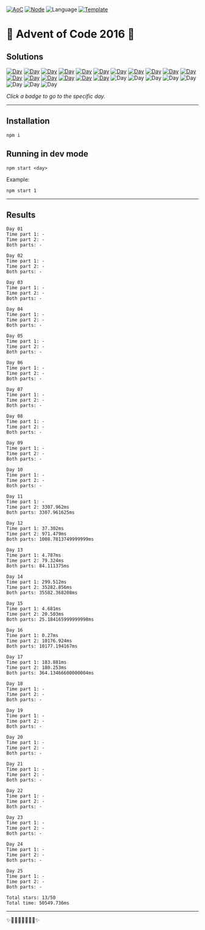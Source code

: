 <!-- Entries between SOLUTIONS and RESULTS tags are auto-generated -->

[![AoC](https://badgen.net/badge/AoC/2016/blue)](https://adventofcode.com/2016)
[![Node](https://badgen.net/badge/Node/v16.13.0+/blue)](https://nodejs.org/en/download/)
![Language](https://badgen.net/badge/Language/JavaScript/blue)
[![Template](https://badgen.net/badge/Template/aocrunner/blue)](https://github.com/caderek/aocrunner)

# 🎄 Advent of Code 2016 🎄

## Solutions

<!--SOLUTIONS-->

[![Day](https://badgen.net/badge/01/%E2%98%86%E2%98%86/green)](src/day1)
[![Day](https://badgen.net/badge/02/%E2%98%86%E2%98%86/green)](src/day2)
[![Day](https://badgen.net/badge/03/%E2%98%86%E2%98%86/green)](src/day3)
[![Day](https://badgen.net/badge/04/%E2%98%86%E2%98%86/green)](src/day4)
[![Day](https://badgen.net/badge/05/%E2%98%86%E2%98%86/green)](src/day5)
[![Day](https://badgen.net/badge/06/%E2%98%86%E2%98%86/green)](src/day6)
[![Day](https://badgen.net/badge/07/%E2%98%86%E2%98%86/green)](src/day7)
[![Day](https://badgen.net/badge/08/%E2%98%86%E2%98%86/green)](src/day8)
[![Day](https://badgen.net/badge/09/%E2%98%86%E2%98%86/green)](src/day9)
[![Day](https://badgen.net/badge/10/%E2%98%86%E2%98%86/green)](src/day10)
[![Day](https://badgen.net/badge/11/%E2%98%86%E2%98%85/green)](src/day11)
[![Day](https://badgen.net/badge/12/%E2%98%85%E2%98%85/green)](src/day12)
[![Day](https://badgen.net/badge/13/%E2%98%85%E2%98%85/green)](src/day13)
[![Day](https://badgen.net/badge/14/%E2%98%85%E2%98%85/green)](src/day14)
[![Day](https://badgen.net/badge/15/%E2%98%85%E2%98%85/green)](src/day15)
[![Day](https://badgen.net/badge/16/%E2%98%85%E2%98%85/green)](src/day16)
[![Day](https://badgen.net/badge/17/%E2%98%85%E2%98%85/green)](src/day17)
![Day](https://badgen.net/badge/18/%E2%98%86%E2%98%86/gray)
![Day](https://badgen.net/badge/19/%E2%98%86%E2%98%86/gray)
![Day](https://badgen.net/badge/20/%E2%98%86%E2%98%86/gray)
![Day](https://badgen.net/badge/21/%E2%98%86%E2%98%86/gray)
![Day](https://badgen.net/badge/22/%E2%98%86%E2%98%86/gray)
![Day](https://badgen.net/badge/23/%E2%98%86%E2%98%86/gray)
![Day](https://badgen.net/badge/24/%E2%98%86%E2%98%86/gray)
![Day](https://badgen.net/badge/25/%E2%98%86%E2%98%86/gray)

<!--/SOLUTIONS-->

_Click a badge to go to the specific day._

---

## Installation

```
npm i
```

## Running in dev mode

```
npm start <day>
```

Example:

```
npm start 1
```

---

## Results

<!--RESULTS-->

```
Day 01
Time part 1: -
Time part 2: -
Both parts: -
```

```
Day 02
Time part 1: -
Time part 2: -
Both parts: -
```

```
Day 03
Time part 1: -
Time part 2: -
Both parts: -
```

```
Day 04
Time part 1: -
Time part 2: -
Both parts: -
```

```
Day 05
Time part 1: -
Time part 2: -
Both parts: -
```

```
Day 06
Time part 1: -
Time part 2: -
Both parts: -
```

```
Day 07
Time part 1: -
Time part 2: -
Both parts: -
```

```
Day 08
Time part 1: -
Time part 2: -
Both parts: -
```

```
Day 09
Time part 1: -
Time part 2: -
Both parts: -
```

```
Day 10
Time part 1: -
Time part 2: -
Both parts: -
```

```
Day 11
Time part 1: -
Time part 2: 3307.962ms
Both parts: 3307.961625ms
```

```
Day 12
Time part 1: 37.302ms
Time part 2: 971.479ms
Both parts: 1008.7813749999999ms
```

```
Day 13
Time part 1: 4.787ms
Time part 2: 79.324ms
Both parts: 84.111375ms
```

```
Day 14
Time part 1: 299.512ms
Time part 2: 35282.856ms
Both parts: 35582.368208ms
```

```
Day 15
Time part 1: 4.681ms
Time part 2: 20.503ms
Both parts: 25.184165999999998ms
```

```
Day 16
Time part 1: 0.27ms
Time part 2: 10176.924ms
Both parts: 10177.194167ms
```

```
Day 17
Time part 1: 183.881ms
Time part 2: 180.253ms
Both parts: 364.13466600000004ms
```

```
Day 18
Time part 1: -
Time part 2: -
Both parts: -
```

```
Day 19
Time part 1: -
Time part 2: -
Both parts: -
```

```
Day 20
Time part 1: -
Time part 2: -
Both parts: -
```

```
Day 21
Time part 1: -
Time part 2: -
Both parts: -
```

```
Day 22
Time part 1: -
Time part 2: -
Both parts: -
```

```
Day 23
Time part 1: -
Time part 2: -
Both parts: -
```

```
Day 24
Time part 1: -
Time part 2: -
Both parts: -
```

```
Day 25
Time part 1: -
Time part 2: -
Both parts: -
```

```
Total stars: 13/50
Total time: 50549.736ms
```

<!--/RESULTS-->

---

✨🎄🎁🎄🎅🎄🎁🎄✨
